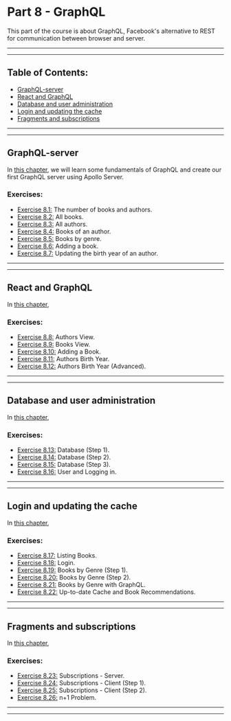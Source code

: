 # Part 8 - GraphQL

This part of the course is about GraphQL, Facebook's alternative to REST for communication between browser and server.

---
---

## Table of Contents:

- [GraphQL-server](#graphql-server)
- [React and GraphQL](#react-and-graphql)
- [Database and user administration](#database-and-user-administration)
- [Login and updating the cache](#login-and-updating-the-cache)
- [Fragments and subscriptions](#fragments-and-subscriptions)

---
---

## GraphQL-server

In [this chapter](https://fullstackopen.com/en/part8/graph_ql_server), we will learn some fundamentals of GraphQL and create our first GraphQL server using Apollo Server.

### Exercises:

- [Exercise 8.1:](https://github.com/Jvlsc/FullStack-Course/blob/0f02423594028f006f78d9ebdc2fcd3e14268a07/part8/library-graphql/index.js) The number of books and authors.
- [Exercise 8.2:](https://github.com/Jvlsc/FullStack-Course/blob/78cb3c1b8231264dc66b6cb9c1518f823d4b4c37/part8/library-graphql/index.js) All books.
- [Exercise 8.3:](https://github.com/Jvlsc/FullStack-Course/blob/df6f2367ea2f74704d2d2a4fbe7c122d2e8c893a/part8/library-graphql/index.js) All authors.
- [Exercise 8.4:](https://github.com/Jvlsc/FullStack-Course/blob/69f9037869bd68d3beb5b6e2b90066c04d422dd4/part8/library-graphql/index.js) Books of an author.
- [Exercise 8.5:](https://github.com/Jvlsc/FullStack-Course/blob/22937333d4287572948b079a02903209d671097f/part8/library-graphql/index.js) Books by genre.
- [Exercise 8.6:](https://github.com/Jvlsc/FullStack-Course/blob/7c42be4aae2d7949d2da6796e780af3cabd17f0b/part8/library-graphql/index.js) Adding a book.
- [Exercise 8.7:](https://github.com/Jvlsc/FullStack-Course/blob/fc3411304fdfcf49a1ef77e14fe63d3c2c9ef583/part8/library-graphql/index.js) Updating the birth year of an author.

---
---

## React and GraphQL

In [this chapter](https://fullstackopen.com/en/part8/react_and_graph_ql), 

### Exercises:

- [Exercise 8.8:](https://github.com/Jvlsc/FullStack-Course/blob/cfd1bce2077c537c803271728344d2bf6c34828f/part8/library-frontend/src/components/Authors.jsx) Authors View.
- [Exercise 8.9:](https://github.com/Jvlsc/FullStack-Course/blob/fe37c3fed67c592fdc500c95aa581176618785ce/part8/library-frontend/src/components/Books.jsx) Books View.
- [Exercise 8.10:](https://github.com/Jvlsc/FullStack-Course/blob/de28c2c82298286995a6ecbb1b4003874736dcdc/part8/library-frontend/src/components/NewBook.jsx) Adding a Book.
- [Exercise 8.11:](https://github.com/Jvlsc/FullStack-Course/blob/50eec9d871844f252feee6cc58a836522285763b/part8/library-frontend/src/components/Birthyear.jsx) Authors Birth Year.
- [Exercise 8.12:](https://github.com/Jvlsc/FullStack-Course/blob/e9381d69b137b9d7a533da00ab1358dc2b7bcd76/part8/library-frontend/src/components/Birthyear.jsx) Authors Birth Year (Advanced).

---
---

## Database and user administration

In [this chapter](https://fullstackopen.com/en/part8/database_and_user_administration), 

### Exercises:

- [Exercise 8.13:](https://github.com/Jvlsc/FullStack-Course/blob/5c691004dd9e68e5ae52b3c668ac0a43c720cca9/part8/library-graphql/src/graphql/index.js) Database (Step 1).
- [Exercise 8.14:](https://github.com/Jvlsc/FullStack-Course/blob/dfbeb32cfa68c8ff9558b589778d63b1e523f3b5/part8/library-graphql/src/graphql/index.js) Database (Step 2).
- [Exercise 8.15:](https://github.com/Jvlsc/FullStack-Course/blob/f958e68e558ac92472b02b60fb2ef30598582fb0/part8/library-graphql/src/graphql/resolvers/utils/errorHandler.js) Database (Step 3).
- [Exercise 8.16:](https://github.com/Jvlsc/FullStack-Course/blob/8935725c24875b7598d4d288b34d48865061d5b3/part8/library-graphql/src/graphql/resolvers/mutations/loginUser.js) User and Logging in.

---
---

## Login and updating the cache

In [this chapter](https://fullstackopen.com/en/part8/login_and_updating_the_cache), 

### Exercises:

- [Exercise 8.17:](https://github.com/Jvlsc/FullStack-Course/blob/fd93ababc0e4436c00f9dafbcdd6c9dd16e3db5d/part8/library-frontend/src/components/Books.jsx) Listing Books.
- [Exercise 8.18:](https://github.com/Jvlsc/FullStack-Course/blob/3e76f163429ae6e8a457418617b4f11b14a0dca2/part8/library-frontend/src/components/LoginForm.jsx) Login.
- [Exercise 8.19:](https://github.com/Jvlsc/FullStack-Course/blob/3b0f26db3ca13b6b3389a175aa37c6e3f0c7a7ce/part8/library-frontend/src/components/Books.jsx) Books by Genre (Step 1).
- [Exercise 8.20:](https://github.com/Jvlsc/FullStack-Course/blob/bff9f56866a61da104c9d384970884aaa919a53b/part8/library-frontend/src/components/Recommendations.jsx) Books by Genre (Step 2).
- [Exercise 8.21:](https://github.com/Jvlsc/FullStack-Course/blob/5385e0f70b58cbcd420eecc7052f18ce527be2ca/part8/library-frontend/src/components/Books.jsx) Books by Genre with GraphQL.
- [Exercise 8.22:](https://github.com/Jvlsc/FullStack-Course/blob/af33d4ec3e7c24d966913d797a25737c53204b2a/part8/library-frontend/src/components/NewBook.jsx) Up-to-date Cache and Book Recommendations.

---
---

## Fragments and subscriptions

In [this chapter](https://fullstackopen.com/en/part8/fragments_and_subscriptions), 

### Exercises:

- [Exercise 8.23:](https://github.com/Jvlsc/FullStack-Course/blob/f63dfed3f5771826abeb94aedb1f09e9b8081895/part8/library-graphql/src/server.js) Subscriptions - Server.
- [Exercise 8.24:](https://github.com/Jvlsc/FullStack-Course/blob/f63dfed3f5771826abeb94aedb1f09e9b8081895/part8/library-frontend/src/App.jsx) Subscriptions - Client (Step 1).
- [Exercise 8.25:](https://github.com/Jvlsc/FullStack-Course/blob/48fd61d1ced0bbc6bb76a356b66acd2d20f9d2eb/part8/library-frontend/src/App.jsx) Subscriptions - Client (Step 2).
- [Exercise 8.26:](https://github.com/Jvlsc/FullStack-Course/blob/5bcb428faf2517f984c6555b8e4c7fc047c21407/part8/library-graphql/src/index.js) n+1 Problem.

---
---